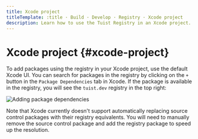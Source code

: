 ```yaml
---
title: Xcode project
titleTemplate: :title · Build · Develop · Registry · Xcode project
description: Learn how to use the Tuist Registry in an Xcode project.
---
```


# Xcode project {#xcode-project}

To add packages using the registry in your Xcode project, use the default Xcode UI. You can search for packages in the registry by clicking on the `+` button in the `Package Dependencies` tab in Xcode. If the package is available in the registry, you will see the `tuist.dev` registry in the top right:

![Adding package dependencies](/images/guides/develop/build/registry/registry-add-package.png)

Note that Xcode currently doesn't support automatically replacing source control packages with their registry equivalents. You will need to manually remove the source control package and add the registry package to speed up the resolution.
